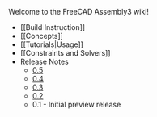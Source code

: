 Welcome to the FreeCAD Assembly3 wiki!

* [[Build Instruction]]
* [[Concepts]]
* [[Tutorials|Usage]]
* [[Constraints and Solvers]]
* Release Notes
    * [0.5](wiki/Release-Notes-0.5)
    * [0.4](wiki/Release-Notes-0.4)
    * [0.3](wiki/Release-Notes-0.3)
    * [0.2](wiki/Release-Notes-0.2)
    * 0.1 - Initial preview release
